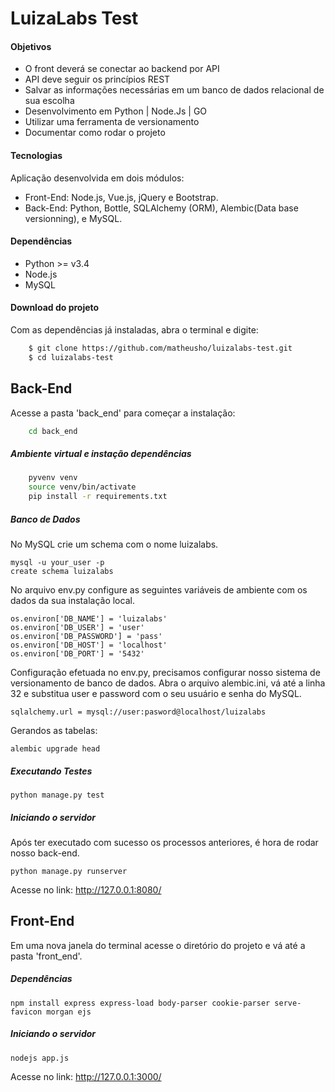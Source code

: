 # LuizaLabs Test


#### Objetivos

* O front deverá se conectar ao back­end por API
* API deve seguir os princípios REST
* Salvar as informações necessárias em um banco de dados relacional de sua escolha
* Desenvolvimento em Python | Node.Js | GO
* Utilizar uma ferramenta de versionamento
* Documentar como rodar o projeto


#### Tecnologias

Aplicação desenvolvida em dois módulos:

* Front-End: Node.js, Vue.js, jQuery e Bootstrap.
* Back-End: Python, Bottle, SQLAlchemy (ORM), Alembic(Data base versionning), e MySQL.

#### Dependências

* Python >= v3.4
* Node.js
* MySQL

#### Download do projeto

Com as dependências já instaladas, abra o terminal e digite:

```sh
    $ git clone https://github.com/matheusho/luizalabs-test.git
    $ cd luizalabs-test
```


## Back-End


Acesse a pasta 'back_end' para começar a instalação:


```sh
    cd back_end
```

##### Ambiente virtual e instação dependências

```sh
    pyvenv venv
    source venv/bin/activate
    pip install -r requirements.txt
```


##### Banco de Dados

No MySQL crie um schema com o nome luizalabs.

```
mysql -u your_user -p
create schema luizalabs
```

No arquivo env.py configure as seguintes variáveis de ambiente com os dados da sua instalação local.

```
os.environ['DB_NAME'] = 'luizalabs'
os.environ['DB_USER'] = 'user'
os.environ['DB_PASSWORD'] = 'pass'
os.environ['DB_HOST'] = 'localhost'
os.environ['DB_PORT'] = '5432'
```

Configuração efetuada no env.py, precisamos configurar nosso sistema de versionamento de banco de dados. Abra o arquivo alembic.ini, vá até a linha 32 e substitua user e password com o seu usuário e senha do MySQL.

```
sqlalchemy.url = mysql://user:pasword@localhost/luizalabs
```

Gerandos as tabelas:

```
alembic upgrade head
```

##### Executando Testes

```
python manage.py test
```


##### Iniciando o servidor

Após ter executado com sucesso os processos anteriores, é hora de rodar nosso back-end.

```
python manage.py runserver
```

Acesse no link: http://127.0.0.1:8080/


## Front-End

Em uma nova janela do terminal acesse o diretório do projeto e vá até a pasta 'front_end'.

##### Dependências

```
npm install express express-load body-parser cookie-parser serve-favicon morgan ejs
```

##### Iniciando o servidor

```
nodejs app.js
```

Acesse no link: http://127.0.0.1:3000/
